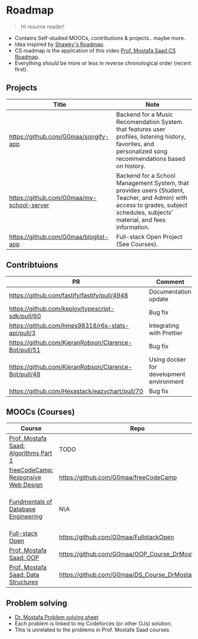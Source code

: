 # Roadmap

> Hi resume reader!

- Contains Self-studied MOOCs, contributions & projects.. maybe more.
- Idea inspired by [Shawky's Roadmap](https://github.com/OmarShawky1/CS-Roadmap).
- CS roadmap is the application of this video [Prof. Mostafa Saad CS Roadmap](https://youtu.be/b56XFMNEzAs?si=hZJiPl3FKIuPhqDS).
- Everything _should_ be more or less in reverse chronological order (recent first).

## Projects

| Title                                     | Note                                                                                                                                                                          |
| ----------------------------------------- | ----------------------------------------------------------------------------------------------------------------------------------------------------------------------------- |
| https://github.com/G0maa/songify-app      | Backend for a Music Recomendation System. that features user profiles, listening history, favorites, and personalized song recommendations based on history.                  |
| https://github.com/G0maa/my-school-server | Backend for a School Management System, that provides users (Student, Teacher, and Admin) with access to grades, subject schedules, subjects’ material, and fees information. |
| https://github.com/G0maa/bloglist-app     | Full-stack Open Project (See Courses).                                                                                                                                        |

<!-- Unsure if I should put those, they're old, low quality, not well documented... -->
<!-- | https://github.com/G0maa/ProjectOne                                            | Console program to help me (and others) to create their academic schedules and export them to a spreadsheet. |
| https://github.com/G0maa/OOP_Course_DrMostafaSaad/tree/master/AskMeOOP_Project | Related to OOP course, a console program that mimics AskFM.                                                  |
| https://github.com/G0maa/OOP_Course_DrMostafaSaad/tree/master/eBook_Project    | Related to OOP Course, a console progroam that mimics an eBook reader.                                       |
| https://github.com/G0maa/HelperFunctionsCPP                                    | Small collection of CPP functions that might be helpful in console programs.                                 | -->

## Contribtuions

| PR                                                   | Comment                                  |
| ---------------------------------------------------- | ---------------------------------------- |
| https://github.com/fastify/fastify/pull/4948         | Documentation update                     |
| https://github.com/keploy/typescript-sdk/pull/60     | Bug fix                                  |
| https://github.com/hmes98318/r6s-stats-api/pull/3    | Integrating with Prettier                |
| https://github.com/KieranRobson/Clarence-Bot/pull/51 | Bug fix                                  |
| https://github.com/KieranRobson/Clarence-Bot/pull/48 | Using docker for development environment |
| https://github.com/Hexastack/eazychart/pull/70       | Bug fix                                  |

## MOOCs (Courses)

| Course                                                                                                              | Repo                                              | Note                                                  |
| ------------------------------------------------------------------------------------------------------------------- | ------------------------------------------------- | ----------------------------------------------------- |
| [Prof. Mostafa Saad: Algorithms Part 1](https://www.udemy.com/course-dashboard-redirect/?course_id=4335460)         | TODO                                              | In-progress                                           |
| [freeCodeCamp: Responsive Web Design](https://www.freecodecamp.org/learn/2022/responsive-web-design/)               | https://github.com/G0maa/freeCodeCamp             |                                                       |
| [Fundmentals of Database Engineering](https://www.udemy.com/course-dashboard-redirect/?course_id=2722880)           | N\A                                               | 90% finished, took notes only                         |
| [Full-stack Open](https://fullstackopen.com/)                                                                       | https://github.com/G0maa/FullstackOpen            | [Project Repo](https://github.com/G0maa/bloglist-app) |
| [Prof. Mostafa Saad: OOP](https://youtube.com/playlist?list=PLPt2dINI2MIbMba7tpx3qvmgOsDlpITwG&si=hvxrUYrDH9uR4diP) | https://github.com/G0maa/OOP_Course_DrMostafaSaad | Old                                                   |
| [Prof. Mostafa Saad: Data Structures](https://www.udemy.com/course/dscpp-skills)                                    | https://github.com/G0maa/DS_Course_DrMostafaSaad  | Old                                                   |

## Problem solving

- [Dr. Mostafa Problem solving sheet](https://docs.google.com/spreadsheets/d/1oKdj2ZIaTpuEc-IDTvSf9KJvPYsVjeycdAjviGQe5h4/edit?usp=sharing)
- Each problem is linked to my Codeforces (or other OJs) solution.
- This is unrelated to the problems in Prof. Mostafa Saad courses.
